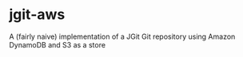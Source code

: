 # jgit-aws
A (fairly naive) implementation of a JGit Git repository using Amazon DynamoDB and S3 as a store
